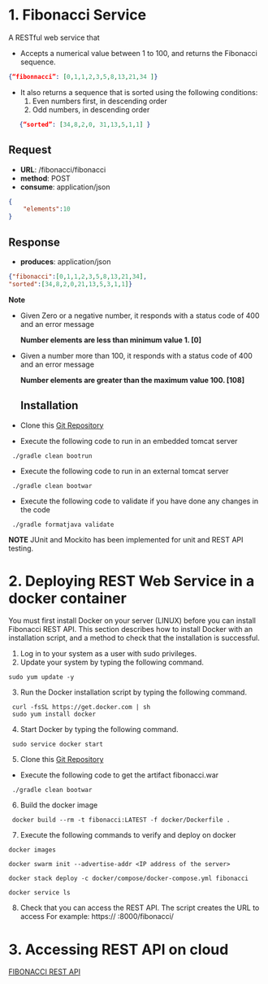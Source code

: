 # 1. Fibonacci Service 

A RESTful web service that
* Accepts a numerical value between 1 to 100, and returns the Fibonacci sequence.
```JSON
{“fibonnacci”: [0,1,1,2,3,5,8,13,21,34 ]}
```
* It also returns a sequence that is sorted using the following 
conditions: 
  1. Even numbers first, in descending order
  2. Odd numbers, in descending order 
```json
   {“sorted”: [34,8,2,0, 31,13,5,1,1] } 
```

## Request 
- **URL**: /fibonacci/fibonacci
- **method**: POST
- **consume**: application/json
 
```json
{
    "elements":10
}
```

## Response
- **produces**: application/json
```json
{"fibonacci":[0,1,1,2,3,5,8,13,21,34],
"sorted":[34,8,2,0,21,13,5,3,1,1]}
```

**Note**
* Given Zero or a negative number, it responds with a status code of 400 and an error message
 
    **Number elements are less than minimum value 1. [0]**		
		
* Given a number more than 100, it responds with a status code of 400 and an error message
 
  **Number elements are greater than the maximum value 100. [108]**
  
  ## Installation

* Clone this [Git Repository](https://github.com/saritanus/fibonacci.git)
* Execute the following code to run in an embedded tomcat server

```command
 ./gradle clean bootrun 
```
* Execute the following code to run in an external tomcat server

```command
 ./gradle clean bootwar
```
* Execute the following code to validate if you have done any changes in the code
```command
 ./gradle formatjava validate
```
**NOTE**
JUnit and Mockito has been implemented for unit and REST API testing.


# 2. Deploying REST Web Service in a docker container

You must first install Docker on your server (LINUX) before you can install Fibonacci REST API. This section describes how to install Docker with an installation script, and a method to check that the installation is successful. 
1. Log in to your system as a user with sudo privileges. 
2. Update your system by typing the following command. 
```command
sudo yum update -y
```
3. Run the Docker installation script by typing the following command.

```command
 curl -fsSL https://get.docker.com | sh
 sudo yum install docker
```
4. Start Docker by typing the following command.
```command
 sudo service docker start
```
 5. Clone this [Git Repository](https://github.com/saritanus/fibonacci.git)
* Execute the following code to get the artifact fibonacci.war

```command
 ./gradle clean bootwar
```
6. Build the docker image

```command
 docker build --rm -t fibonacci:LATEST -f docker/Dockerfile .

```
7. Execute the following commands to verify and deploy on docker

```command
docker images

docker swarm init --advertise-addr <IP address of the server> 
 
docker stack deploy -c docker/compose/docker-compose.yml fibonacci

docker service ls

```
8. Check that you can access the REST API. The script creates the URL to access  For example: https:// <hostname>:8000/fibonacci/
	
# 3. Accessing REST API on cloud

[FIBONACCI REST API](http://140.238.194.53:8000/fibonacci/fibonacci)


